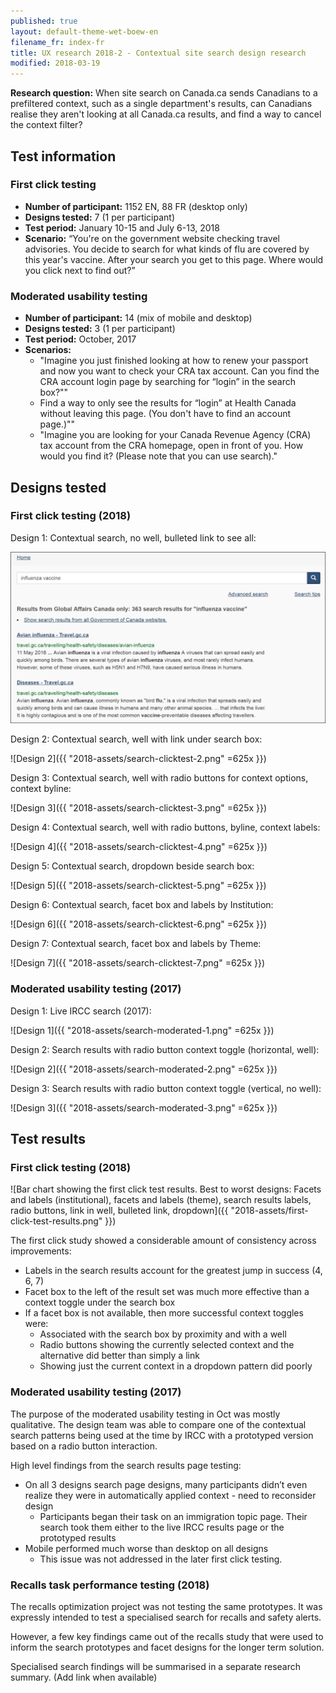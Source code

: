 ```yaml
---
published: true
layout: default-theme-wet-boew-en
filename_fr: index-fr
title: UX research 2018-2 - Contextual site search design research
modified: 2018-03-19
---
```


**Research question:** When site search on Canada.ca sends Canadians to a prefiltered context, such as a single department's results, can Canadians realise they aren't looking at all Canada.ca results, and find a way to cancel the context filter?

## Test information

### First click testing
* **Number of participant:** 1152 EN, 88 FR (desktop only)
* **Designs tested:** 7 (1 per participant)
* **Test period:** January 10-15 and July 6-13, 2018
* **Scenario:** “You're on the government website checking travel advisories. You decide to search for what kinds of flu are covered by this year's vaccine. After your search you get to this page. Where would you click next to find out?”

### Moderated usability testing
* **Number of participant:** 14 (mix of mobile and desktop)
* **Designs tested:** 3 (1 per participant)
* **Test period:** October, 2017
* **Scenarios:**
	* "Imagine you just finished looking at how to renew your passport and now you want to check your CRA tax account. Can you find the CRA account login page by searching for “login” in the search box?""
	* Find a way to only see the results for “login” at Health Canada without leaving this page. (You don't have to find an account page.)""
	* "Imagine you are looking for your Canada Revenue Agency (CRA) tax account from the CRA homepage, open in front of you. How would you find it? (Please note that you can use search)."

## Designs tested

### First click testing (2018)

Design 1: Contextual search, no well, bulleted link to see all:

<img src="2018-assets/search-clicktest-1.png" alt="Design 1" width="625"/>

Design 2: Contextual search, well with link under search box:

![Design 2]({{ "2018-assets/search-clicktest-2.png" =625x }})

Design 3: Contextual search, well with radio buttons for context options, context byline:

![Design 3]({{ "2018-assets/search-clicktest-3.png" =625x }})

Design 4: Contextual search, well with radio buttons, byline, context labels:

![Design 4]({{ "2018-assets/search-clicktest-4.png" =625x }})

Design 5: Contextual search, dropdown beside search box:

![Design 5]({{ "2018-assets/search-clicktest-5.png" =625x }})

Design 6: Contextual search, facet box and labels by Institution:

![Design 6]({{ "2018-assets/search-clicktest-6.png" =625x }})

Design 7: Contextual search, facet box and labels by Theme:

![Design 7]({{ "2018-assets/search-clicktest-7.png" =625x }})

### Moderated usability testing (2017)

Design 1: Live IRCC search (2017):

![Design 1]({{ "2018-assets/search-moderated-1.png" =625x }})

Design 2: Search results with radio button context toggle (horizontal, well):

![Design 2]({{ "2018-assets/search-moderated-2.png" =625x }})

Design 3: Search results with radio button context toggle (vertical, no well):

![Design 3]({{ "2018-assets/search-moderated-3.png" =625x }})

## Test results

### First click testing (2018)

![Bar chart showing the first click test results. Best to worst designs: Facets and labels (institutional), facets and labels (theme), search results labels, radio buttons, link in well, bulleted link, dropdown]({{ "2018-assets/first-click-test-results.png" }})

The first click study showed a considerable amount of consistency across improvements:
* Labels in the search results account for the greatest jump in success (4, 6, 7)
* Facet box to the left of the result set was much more effective than a context toggle under the search box
* If a facet box is not available, then more successful context toggles were:
  * Associated with the search box by proximity and with a well
  * Radio buttons showing the currently selected context and the alternative did better than simply a link
  * Showing just the current context in a dropdown pattern did poorly

### Moderated usability testing (2017)

The purpose of the moderated usability testing in Oct was mostly qualitative. The design team was able to compare one of the contextual search patterns being used at the time by IRCC with a prototyped version based on a radio button interaction.

High level findings from the search results page testing:
* On all 3 designs search page designs, many participants didn’t even realize they were in automatically applied context  - need to reconsider design
  * Participants began their task on an immigration topic page. Their search took them either to the live IRCC results page or the prototyped results
* Mobile performed much worse than desktop on all designs
  * This issue was not addressed in the later first click testing.

### Recalls task performance testing (2018)

The recalls optimization project was not testing the same prototypes. It was expressly intended to test a specialised search for recalls and safety alerts.

However, a few key findings came out of the recalls study that were used to inform the search prototypes and facet designs for the longer term solution.

Specialised search findings will be summarised in a separate research summary. (Add link when available)
